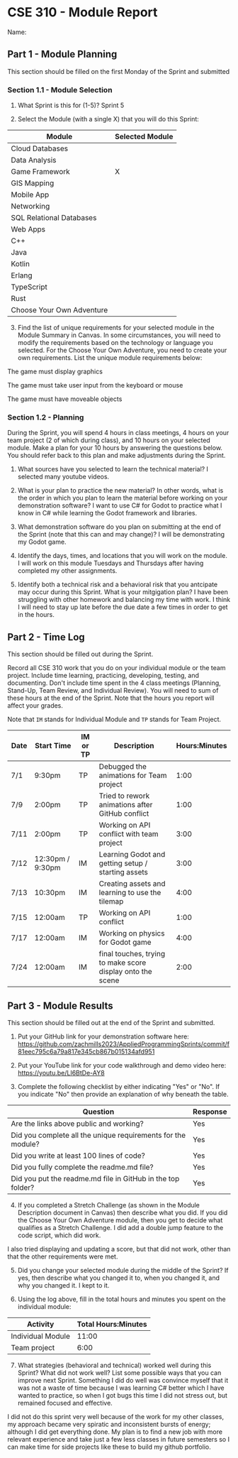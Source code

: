 # CSE 310 - Module Report

Name:

## Part 1 - Module Planning

This section should be filled on the first Monday of the Sprint and submitted

### Section 1.1 - Module Selection

1. What Sprint is this for (1-5)?
Sprint 5

2. Select the Module (with a single X) that you will do this Sprint:

|Module                   |Selected Module|
|-------------------------|---------------|
|Cloud Databases          |               |
|Data Analysis            |               |
|Game Framework           |        X      |
|GIS Mapping              |               |
|Mobile App               |               |
|Networking               |               |
|SQL Relational Databases |               |
|Web Apps                 |               |
|C++                      |               |
|Java                     |               |
|Kotlin                   |               |
|Erlang                   |               |
|TypeScript               |               |
|Rust                     |               |
|Choose Your Own Adventure|               | 

3. Find the list of unique requirements for your selected module in the Module Summary in Canvas.  In some circumstances, you will need to modify the requirements based on the technology or language you selected.  For the Choose Your Own Adventure, you need to create your own requirements.  List the unique module requirements below:

The game must display graphics

The game must take user input from the keyboard or mouse

The game must have moveable objects

### Section 1.2 - Planning

During the Sprint, you will spend 4 hours in class meetings, 4 hours on your team project (2 of which during class), and 10 hours on your selected module.  Make a plan for your 10 hours by answering the questions below.  You should refer back to this plan and make adjustments during the Sprint.

1. What sources have you selected to learn the technical material?
I selected many youtube videos. 

2. What is your plan to practice the new material?  In other words, what is the order in which you plan to learn the material before working on your demonstration software?
I want to use C# for Godot to practice what I know in C# while learning the Godot framework and libraries.

3. What demonstration software do you plan on submitting at the end of the Sprint (note that this can and may change)?
I will be demonstrating my Godot game. 

4. Identify the days, times, and locations that you will work on the module.
I will work on this module Tuesdays and Thursdays after having completed my other assignments.

5. Identify both a technical risk and a behavioral risk that you antcipate may occur during this Sprint.  What is your mitgigation plan?
I have been struggling with other homework and balancing my time with work. I think I will need to stay up late before the due date a few times in order to get in the hours. 


## Part 2 - Time Log

This section should be filled out during the Sprint. 

Record all CSE 310 work that you do on your individual module or the team project.  Include time learning, practicing, developing, testing, and documenting.  Don't include time spent in the 4 class meetings (Planning, Stand-Up, Team Review, and Individual Review).  You will need to sum of these hours at the end of the Sprint. Note that the hours you report will affect your grades.

Note that `IM` stands for Individual Module and `TP` stands for Team Project.  

|Date      |Start Time|IM or TP|Description                                 |Hours:Minutes|
|----------|----------|--------|--------------------------------------------|-------------|
|    7/1      |    9:30pm      |   TP   | Debugged the animations for Team project   |     1:00        |
|   7/9       |   2:00pm       |   TP   | Tried to rework animations after GitHub conflict |    1:00         |
|   7/11       |   2:00pm       |   TP   | Working on API conflict with team project  |     3:00        |
| 7/12      |  12:30pm / 9:30pm        |   IM   | Learning Godot and getting setup / starting assets          |    3:00     |
|  7/13        |    10:30pm      |  IM      | Creating assets and learning to use the tilemap   |   4:00          |
|   7/15       |     12:00am     |   TP     |     Working on API conflict      |      1:00       |
|   7/17       |     12:00am     |   IM     |     Working on physics for Godot game      |      4:00       |
|   7/24       |     12:00am     |   IM     |     final touches, trying to make score display onto the scene      |      2:00       |




## Part 3 - Module Results

This section should be filled out at the end of the Sprint and submitted.

1. Put your GitHub link for your demonstration software here: 
https://github.com/zachmills2023/AppliedProgrammingSprints/commit/f81eec795c6a79a817e345cb867b015134afd951

2. Put your YouTube link for your code walkthrough and demo video here:
https://youtu.be/LI6BtDe-AY8

3. Complete the following checklist by either indicating "Yes" or "No". If you indicate "No" then provide an explanation of why beneath the table.

|Question                                                    |Response|
|------------------------------------------------------------|--------|
|Are the links above public and working?                     |  Yes   |
|Did you complete all the unique requirements for the module?|  Yes   |
|Did you write at least 100 lines of code?                   |  Yes   |
|Did you fully complete the readme.md file?                  |  Yes   |
|Did you put the readme.md file in GitHub in the top folder? |  Yes   |

4. If you completed a Stretch Challenge (as shown in the Module Description document in Canvas) then describe what you did.  If you did the Choose Your Own Adventure module, then you get to decide what qualifies as a Stretch Challenge.
I did add a double jump feature to the code script, which did work.

I also tried displaying and updating a score, but that did not work, other than that the other requirements were met.


5. Did you change your selected module during the middle of the Sprint?  If yes, then describe what you changed it to, when you changed it, and why you changed it.
I kept to it.

6. Using the log above, fill in the total hours and minutes you spent on the individual module:

|Activity         |Total Hours:Minutes|
|-----------------|-------------------|
|Individual Module|          11:00        |
| Team project    |      6:00             |

7. What strategies (behavioral and technical) worked well during this Sprint?  What did not work well?  List some possible ways that you can improve next Sprint.
Something I did do well was convince myself that it was not a waste of time because I was learning C# better which I have wanted to practice, so when I got bugs this time I did not stress out, but remained focused and effective.

I did not do this sprint very well because of the work for my other classes, my approach became very spiratic and inconsistent bursts of energy; although I did get everything done. My plan is to find a new job with more relevant experience and take just a few less classes in future semesters so I can make time for side projects like these to build my github portfolio.